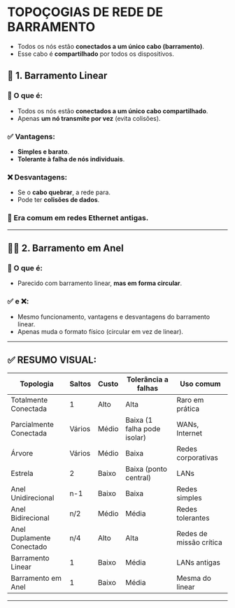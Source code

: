 
# TOPOÇOGIAS DE REDE DE BARRAMENTO
* Todos os nós estão **conectados a um único cabo (barramento)**.
* Esse cabo é **compartilhado** por todos os dispositivos.

## 🚌 1. **Barramento Linear**

### 🔧 O que é:

* Todos os nós estão **conectados a um único cabo compartilhado**.
* Apenas **um nó transmite por vez** (evita colisões).

### ✅ Vantagens:

* **Simples e barato**.
* **Tolerante à falha de nós individuais**.

### ❌ Desvantagens:

* Se o **cabo quebrar**, a rede para.
* Pode ter **colisões de dados**.

### 📌 Era comum em redes Ethernet antigas.

---

## 🚌🔄 2. **Barramento em Anel**

### 🔧 O que é:

* Parecido com barramento linear, **mas em forma circular**.

### ✅ e ❌:

* Mesmo funcionamento, vantagens e desvantagens do barramento linear.
* Apenas muda o formato físico (circular em vez de linear).

---

## ✅ RESUMO VISUAL:

| Topologia                 | Saltos | Custo | Tolerância a falhas         | Uso comum               |
| ------------------------- | ------ | ----- | --------------------------- | ----------------------- |
| Totalmente Conectada      | 1      | Alto  | Alta                        | Raro em prática         |
| Parcialmente Conectada    | Vários | Médio | Baixa (1 falha pode isolar) | WANs, Internet          |
| Árvore                    | Vários | Médio | Baixa                       | Redes corporativas      |
| Estrela                   | 2      | Baixo | Baixa (ponto central)       | LANs                    |
| Anel Unidirecional        | n-1    | Baixo | Baixa                       | Redes simples           |
| Anel Bidirecional         | n/2    | Médio | Média                       | Redes tolerantes        |
| Anel Duplamente Conectado | n/4    | Alto  | Alta                        | Redes de missão crítica |
| Barramento Linear         | 1      | Baixo | Média                       | LANs antigas            |
| Barramento em Anel        | 1      | Baixo | Média                       | Mesma do linear         |

---